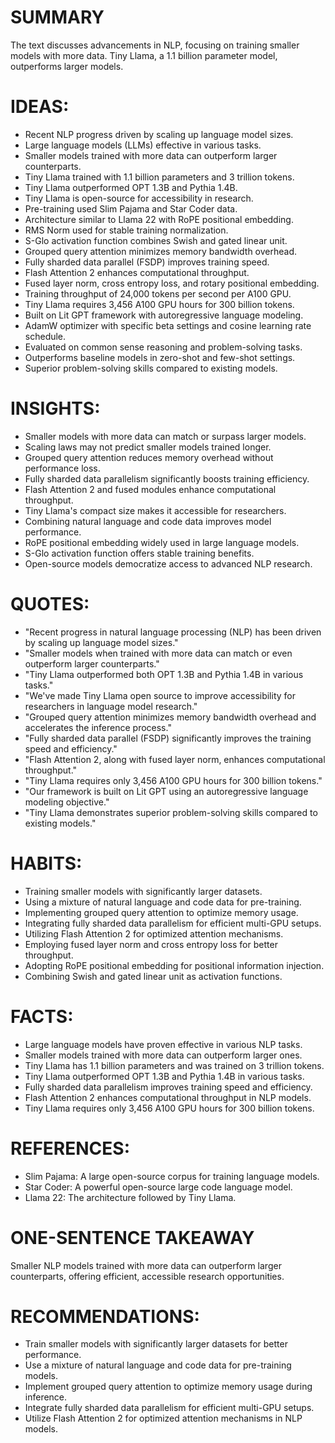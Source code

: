 # SUMMARY
The text discusses advancements in NLP, focusing on training smaller models with more data. Tiny Llama, a 1.1 billion parameter model, outperforms larger models.

# IDEAS:
- Recent NLP progress driven by scaling up language model sizes.
- Large language models (LLMs) effective in various tasks.
- Smaller models trained with more data can outperform larger counterparts.
- Tiny Llama trained with 1.1 billion parameters and 3 trillion tokens.
- Tiny Llama outperformed OPT 1.3B and Pythia 1.4B.
- Tiny Llama is open-source for accessibility in research.
- Pre-training used Slim Pajama and Star Coder data.
- Architecture similar to Llama 22 with RoPE positional embedding.
- RMS Norm used for stable training normalization.
- S-Glo activation function combines Swish and gated linear unit.
- Grouped query attention minimizes memory bandwidth overhead.
- Fully sharded data parallel (FSDP) improves training speed.
- Flash Attention 2 enhances computational throughput.
- Fused layer norm, cross entropy loss, and rotary positional embedding.
- Training throughput of 24,000 tokens per second per A100 GPU.
- Tiny Llama requires 3,456 A100 GPU hours for 300 billion tokens.
- Built on Lit GPT framework with autoregressive language modeling.
- AdamW optimizer with specific beta settings and cosine learning rate schedule.
- Evaluated on common sense reasoning and problem-solving tasks.
- Outperforms baseline models in zero-shot and few-shot settings.
- Superior problem-solving skills compared to existing models.

# INSIGHTS:
- Smaller models with more data can match or surpass larger models.
- Scaling laws may not predict smaller models trained longer.
- Grouped query attention reduces memory overhead without performance loss.
- Fully sharded data parallelism significantly boosts training efficiency.
- Flash Attention 2 and fused modules enhance computational throughput.
- Tiny Llama's compact size makes it accessible for researchers.
- Combining natural language and code data improves model performance.
- RoPE positional embedding widely used in large language models.
- S-Glo activation function offers stable training benefits.
- Open-source models democratize access to advanced NLP research.

# QUOTES:
- "Recent progress in natural language processing (NLP) has been driven by scaling up language model sizes."
- "Smaller models when trained with more data can match or even outperform larger counterparts."
- "Tiny Llama outperformed both OPT 1.3B and Pythia 1.4B in various tasks."
- "We've made Tiny Llama open source to improve accessibility for researchers in language model research."
- "Grouped query attention minimizes memory bandwidth overhead and accelerates the inference process."
- "Fully sharded data parallel (FSDP) significantly improves the training speed and efficiency."
- "Flash Attention 2, along with fused layer norm, enhances computational throughput."
- "Tiny Llama requires only 3,456 A100 GPU hours for 300 billion tokens."
- "Our framework is built on Lit GPT using an autoregressive language modeling objective."
- "Tiny Llama demonstrates superior problem-solving skills compared to existing models."

# HABITS:
- Training smaller models with significantly larger datasets.
- Using a mixture of natural language and code data for pre-training.
- Implementing grouped query attention to optimize memory usage.
- Integrating fully sharded data parallelism for efficient multi-GPU setups.
- Utilizing Flash Attention 2 for optimized attention mechanisms.
- Employing fused layer norm and cross entropy loss for better throughput.
- Adopting RoPE positional embedding for positional information injection.
- Combining Swish and gated linear unit as activation functions.

# FACTS:
- Large language models have proven effective in various NLP tasks.
- Smaller models trained with more data can outperform larger ones.
- Tiny Llama has 1.1 billion parameters and was trained on 3 trillion tokens.
- Tiny Llama outperformed OPT 1.3B and Pythia 1.4B in various tasks.
- Fully sharded data parallelism improves training speed and efficiency.
- Flash Attention 2 enhances computational throughput in NLP models.
- Tiny Llama requires only 3,456 A100 GPU hours for 300 billion tokens.

# REFERENCES:
- Slim Pajama: A large open-source corpus for training language models.
- Star Coder: A powerful open-source large code language model.
- Llama 22: The architecture followed by Tiny Llama.

# ONE-SENTENCE TAKEAWAY
Smaller NLP models trained with more data can outperform larger counterparts, offering efficient, accessible research opportunities.

# RECOMMENDATIONS:
- Train smaller models with significantly larger datasets for better performance.
- Use a mixture of natural language and code data for pre-training models.
- Implement grouped query attention to optimize memory usage during inference.
- Integrate fully sharded data parallelism for efficient multi-GPU setups.
- Utilize Flash Attention 2 for optimized attention mechanisms in NLP models.